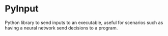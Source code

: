 # PyInput
Python library to send inputs to an executable, useful for scenarios such as having a neural network send decisions to a program.
